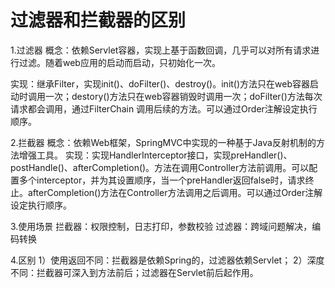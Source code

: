 # 过滤器和拦截器的区别


1.过滤器
概念：依赖Servlet容器，实现上基于函数回调，几乎可以对所有请求进行过滤。随着web应用的启动而启动，只初始化一次。

实现：继承Filter，实现init()、doFilter()、destroy()。init()方法只在web容器启动时调用一次；destory()方法只在web容器销毁时调用一次；doFilter()方法每次请求都会调用，通过FilterChain 调用后续的方法。可以通过Order注解设定执行顺序。

2.拦截器
概念：依赖Web框架，SpringMVC中实现的一种基于Java反射机制的方法增强工具。
实现：实现HandlerInterceptor接口，实现preHandler()、postHandle()、afterCompletion()。方法在调用Controller方法前调用。可以配置多个interceptor，并为其设置顺序，当一个preHandler返回false时，请求终止。afterCompletion()方法在Controller方法调用之后调用。可以通过Order注解设定执行顺序。

3.使用场景
拦截器：权限控制，日志打印，参数校验
过滤器：跨域问题解决，编码转换

4.区别
1）使用返回不同：拦截器是依赖Spring的，过滤器依赖Servlet；
2）深度不同：拦截器可深入到方法前后；过滤器在Servlet前后起作用。
